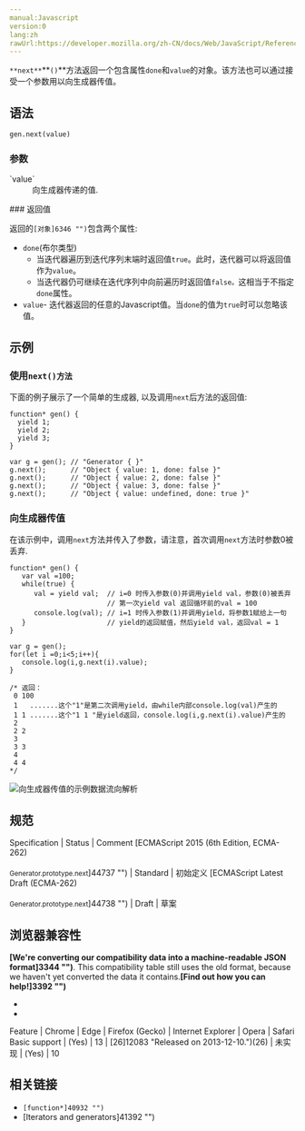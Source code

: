 ```yaml
---
manual:Javascript
version:0
lang:zh
rawUrl:https://developer.mozilla.org/zh-CN/docs/Web/JavaScript/Reference/Global_Objects/Generator/next
---
```






`**next**`**`()`**方法返回一个包含属性`done`和`value`的对象。该方法也可以通过接受一个参数用以向生成器传值。


## 语法<a name="Syntax"></a>

```
gen.next(value)
```

### 参数<a name="Parameters"></a>
<dl><dt id=''>`value`</dt><dd>向生成器传递的值.</dd></dl>
### 返回值<a name="返回值"></a>


返回的`[对象]6346 "")`包含两个属性:


* `done`(布尔类型)
	* 当迭代器遍历到迭代序列末端时返回值`true`。此时，迭代器可以将返回值作为`value`。
	* 当迭代器仍可继续在迭代序列中向前遍历时返回值`false。`这相当于不指定`done`属性。
* `value`- 迭代器返回的任意的Javascript值。当`done`的值为`true`时可以忽略该值。

## 示例<a name="示例"></a>

### 使用`next()方法`<a name="Example:_Using_test"></a>


下面的例子展示了一个简单的生成器, 以及调用`next`后方法的返回值:


```
function* gen() { 
  yield 1;
  yield 2;
  yield 3;
}

var g = gen(); // "Generator { }"
g.next();      // "Object { value: 1, done: false }"
g.next();      // "Object { value: 2, done: false }"
g.next();      // "Object { value: 3, done: false }"
g.next();      // "Object { value: undefined, done: true }"
```

### 向生成器传值<a name="向生成器传值"></a>


在该示例中，调用`next`方法并传入了参数，请注意，首次调用`next`方法时参数0被丢弃.


```
function* gen() {
   var val =100;
   while(true) {
      val = yield val;  // i=0 时传入参数(0)并调用yield val，参数(0)被丢弃
                        // 第一次yield val 返回循环前的val = 100
      console.log(val); // i=1 时传入参数(1)并调用yield，将参数1赋给上一句
   }                    // yield的返回赋值，然后yield val，返回val = 1
}

var g = gen();
for(let i =0;i<5;i++){
   console.log(i,g.next(i).value);
}

/* 返回：
 0 100
 1   .......这个"1"是第二次调用yield，由while内部console.log(val)产生的
 1 1 .......这个"1 1 "是yield返回，console.log(i,g.next(i).value)产生的
 2
 2 2
 3
 3 3
 4
 4 4
*/
```


![向生成器传值的示例数据流向解析](%44735.png "")


## 规范<a name="Specifications"></a>

Specification | Status | Comment 
[ECMAScript 2015 (6th Edition, ECMA-262)<br></br><small>Generator.prototype.next</small>]44737 "") | Standard | 初始定义 
[ECMAScript Latest Draft (ECMA-262)<br></br><small>Generator.prototype.next</small>]44738 "") | Draft | 草案 


## 浏览器兼容性<a name="Browser_compatibility"></a>


**[We&#39;re converting our compatibility data into a machine-readable JSON format]3344 "")**. This compatibility table still uses the old format, because we haven&#39;t yet converted the data it contains.**[Find out how you can help!]3392 "")**


* 
* 

Feature | Chrome | Edge | Firefox (Gecko) | Internet Explorer | Opera | Safari 
Basic support | (Yes) | 13 | [26]12083 "Released on 2013-12-10.")(26) | 未实现 | (Yes) | 10 






## 相关链接<a name="See_also"></a>

* `[function*]40932 "")`
* [Iterators and generators]41392 "")



